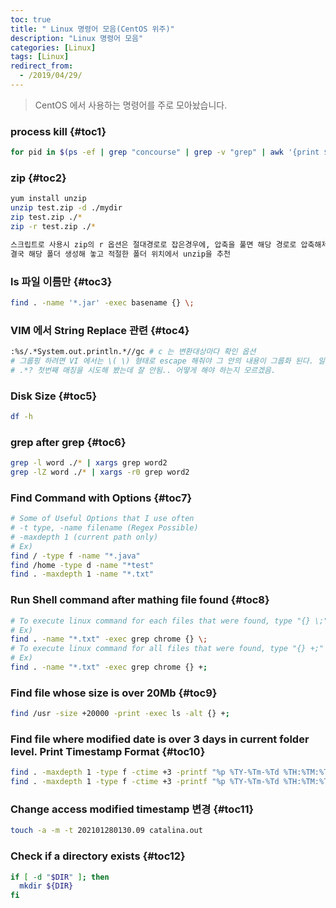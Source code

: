 ```yaml
---
toc: true
title: " Linux 명령어 모음(CentOS 위주)"
description: "Linux 명령어 모음"
categories: [Linux]
tags: [Linux]
redirect_from:
  - /2019/04/29/
---
```


> CentOS 에서 사용하는 명령어를 주로 모아놨습니다.

### process kill {#toc1}

```bash
for pid in $(ps -ef | grep "concourse" | grep -v "grep" | awk '{print $2}'); do kill -9 $pid; done
```

### zip {#toc2}
```bash
yum install unzip
unzip test.zip -d ./mydir
zip test.zip ./*
zip -r test.zip ./*  

스크립트로 사용시 zip의 r 옵션은 절대경로로 잡은경우에, 압축을 풀면 해당 경로로 압축해제를 시도함
결국 해당 폴더 생성해 놓고 적절한 폴더 위치에서 unzip을 추천

```

### ls 파일 이름만 {#toc3}
```bash
find . -name '*.jar' -exec basename {} \;
```

### VIM 에서 String Replace 관련 {#toc4}
```bash
:%s/.*System.out.println.*//gc # c 는 변환대상마다 확인 옵션
# 그룹핑 하려면 VI 에서는 \( \) 형태로 escape 해줘야 그 안의 내용이 그룹화 된다. 일반 regex 랑 다름.
# .*? 첫번째 매칭을 시도해 봤는데 잘 안됨.. 어떻게 해야 하는지 모르겠음.
```

### Disk Size {#toc5}
```bash
df -h
```

### grep after grep {#toc6}
```bash
grep -l word ./* | xargs grep word2
grep -lZ word ./* | xargs -r0 grep word2
```

### Find Command with Options {#toc7}
```bash 
# Some of Useful Options that I use often
# -t type, -name filename (Regex Possible)
# -maxdepth 1 (current path only)
# Ex)
find / -type f -name "*.java"
find /home -type d -name "*test"
find . -maxdepth 1 -name "*.txt"
```

### Run Shell command after mathing file found {#toc8}
```bash
# To execute linux command for each files that were found, type "{} \;" in the end
# Ex)
find . -name "*.txt" -exec grep chrome {} \;
# To execute linux command for all files that were found, type "{} +;" in the end
# Ex)
find . -name "*.txt" -exec grep chrome {} +;
```

### Find file whose size is over 20Mb {#toc9}
```bash
find /usr -size +20000 -print -exec ls -alt {} +; 
```

### Find file where modified date is over 3 days in current folder level. Print Timestamp Format  {#toc10}
```bash
find . -maxdepth 1 -type f -ctime +3 -printf "%p %TY-%Tm-%Td %TH:%TM:%TS %Tz\n"
find . -maxdepth 1 -type f -ctime +3 -printf "%p %TY-%Tm-%Td %TH:%TM:%TS %Tz\n" -delete
```

### Change access modified timestamp 변경  {#toc11}
```bash
touch -a -m -t 202101280130.09 catalina.out
```

### Check if a directory exists  {#toc12}
```bash
if [ -d "$DIR" ]; then  
  mkdir ${DIR}
fi
```

[^1]: This is a footnote.

[kramdown]: https://kramdown.gettalong.org/
[My Blog]: https://marindie.github.io
